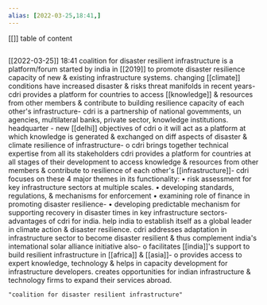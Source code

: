 ```yaml
---
alias: [2022-03-25,18:41,]
---
```

[[]]
table of content
```toc
```

[[2022-03-25]] 18:41
coalition for disaster resilient infrastructure is a platform/forum started by india in [[2019]] to promote disaster resilience capacity of new & existing infrastructure systems. 
changing [[climate]] conditions have increased disaster & risks threat manifolds in recent years-
cdri provides a platform for countries to access [[knowledge]] & resources from other members & contribute to building resilience capacity of each other's infrastructure-
cdri is a partnership of national govemments, un agencies, multilateral banks, private sector, knowledge institutions.
headquarter - new [[delhi]]
objectives of cdri
o it will act as a platform at which knowledge is generated & exchanged on diff aspects of disaster & climate resilience of infrastructure-
o cdri brings together technical expertise from all its stakeholders
cdri provides a platform for countries at all stages of their development to access knowledge & resources from other members & contribute to resilience of each other's [[infrastructure]]-
cdri focuses on these 4 major themes in its functionality:
• risk assessment for key infrastructure sectors at multiple scales.
• developing standards, regulations, & mechanisms for enforcement
• examining role of finance in promoting disaster resilience-
• developing predictable mechanism for supporting recovery in disaster times in key infrastructure sectors-
advantages of cdri for india.
help india to establish itself as a global leader in climate action & disaster resilience.
cdri addresses adaptation in infrastructure sector to become disaster resilient & thus complement india's intemational solar alliance initiative also-
o facilitates [[india]]'s support to build resilient infrastructure in [[africa]] & [[asia]]-
o provides access to expert knowledge, technology & helps in capacity development for infrastructure developers.
creates opportunities for indian infrastructure & technology firms to expand their services abroad.
```query
"coalition for disaster resilient infrastructure"
```